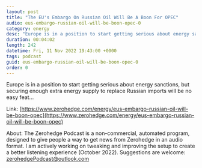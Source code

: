 ```yaml
---
layout: post
title: "The EU's Embargo On Russian Oil Will Be A Boon For OPEC"
audio: eus-embargo-russian-oil-will-be-boon-opec-0
category: energy
desc: "Europe is in a position to start getting serious about energy sanctions, but securing enough extra energy supply to replace Russian imports will be no easy feat..."
duration: 00:04:02
length: 242
datetime: Fri, 11 Nov 2022 19:43:00 +0000
tags: podcast
guid: eus-embargo-russian-oil-will-be-boon-opec-0
order: 0
---
```

Europe is in a position to start getting serious about energy sanctions, but securing enough extra energy supply to replace Russian imports will be no easy feat...

Link: [https://www.zerohedge.com/energy/eus-embargo-russian-oil-will-be-boon-opec](https://www.zerohedge.com/energy/eus-embargo-russian-oil-will-be-boon-opec)

About: The Zerohedge Podcast is a non-commercial, automated program, designed to give people a way to get news from Zerohedge in an audio format.  I am actively working on tweaking and improving the setup to create a better listening experience (October 2022).  Suggestions are welcome: [zerohedgePodcast@outlook.com](mailto:zerohedgePodcast@outlook.com)